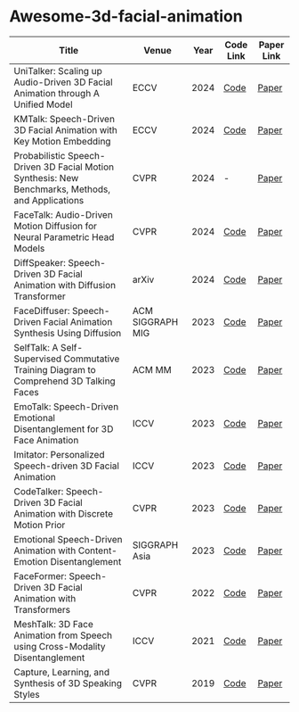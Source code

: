 # Awesome-3d-facial-animation

| Title | Venue | Year | Code Link | Paper Link |
| --- | --- | --- | --- | --- | 
| UniTalker: Scaling up Audio-Driven 3D Facial Animation through A Unified Model | ECCV | 2024 | [Code](https://github.com/X-niper/UniTalker) | [Paper](https://arxiv.org/abs/2408.00762) |
| KMTalk: Speech-Driven 3D Facial Animation with Key Motion Embedding | ECCV | 2024 | [Code](https://github.com/ffxzh/KMTalk) | [Paper](https://arxiv.org/abs/2409.01113) |
| Probabilistic Speech-Driven 3D Facial Motion Synthesis: New Benchmarks, Methods, and Applications | CVPR  | 2024 | - | [Paper](https://arxiv.org/abs/2311.18168)
| FaceTalk: Audio-Driven Motion Diffusion for Neural Parametric Head Models | CVPR | 2024 | [Code](https://github.com/shivangi-aneja/FaceTalk) | [Paper](https://arxiv.org/abs/2312.08459) |
| DiffSpeaker: Speech-Driven 3D Facial Animation with Diffusion Transformer | arXiv | 2024 | [Code](https://github.com/theEricMa/DiffSpeaker?tab=readme-ov-file) | [Paper](https://arxiv.org/abs/2402.05712) 
| FaceDiffuser: Speech-Driven Facial Animation Synthesis Using Diffusion | ACM SIGGRAPH MIG | 2023 | [Code](https://github.com/uuembodiedsocialai/FaceDiffuser)| [Paper](https://arxiv.org/abs/2309.11306)    
| SelfTalk: A Self-Supervised Commutative Training Diagram to Comprehend 3D Talking Faces | ACM MM | 2023 | [Code](https://github.com/psyai-net/SelfTalk_release) | [Paper](https://arxiv.org/abs/2306.10799)  
| EmoTalk: Speech-Driven Emotional Disentanglement for 3D Face Animation | ICCV | 2023 | [Code](https://github.com/psyai-net/EmoTalk_release) | [Paper](https://arxiv.org/abs/2303.11089)    
| Imitator: Personalized Speech-driven 3D Facial Animation | ICCV | 2023 | [Code](https://github.com/bala1144/Imitator) | [Paper](https://arxiv.org/abs/2301.00023)
| CodeTalker: Speech-Driven 3D Facial Animation with Discrete Motion Prior | CVPR | 2023 | [Code](https://github.com/Doubiiu/CodeTalker) | [Paper](https://openaccess.thecvf.com/content/CVPR2023/papers/Xing_CodeTalker_Speech-Driven_3D_Facial_Animation_With_Discrete_Motion_Prior_CVPR_2023_paper.pdf)   
| Emotional Speech-Driven Animation with Content-Emotion Disentanglement | SIGGRAPH Asia | 2023 | [Code](https://github.com/radekd91/inferno/tree/release/EMOTE/inferno_apps/TalkingHead) | [Paper](https://arxiv.org/abs/2306.08990)
| FaceFormer: Speech-Driven 3D Facial Animation with Transformers | CVPR | 2022 | [Code](https://github.com/EvelynFan/FaceFormer) | [Paper](https://arxiv.org/abs/2112.05329) 
| MeshTalk: 3D Face Animation from Speech using Cross-Modality Disentanglement | ICCV | 2021 | [Code](https://github.com/facebookresearch/meshtalk) | [Paper](https://arxiv.org/abs/2104.08223)
| Capture, Learning, and Synthesis of 3D Speaking Styles | CVPR | 2019 | [Code](https://github.com/TimoBolkart/voca) | [Paper](https://arxiv.org/abs/1905.03079)

